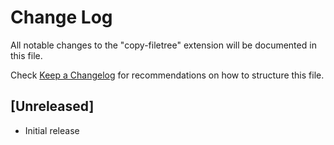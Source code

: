 # Change Log

All notable changes to the "copy-filetree" extension will be documented in this file.

Check [Keep a Changelog](http://keepachangelog.com/) for recommendations on how to structure this file.

## [Unreleased]

- Initial release